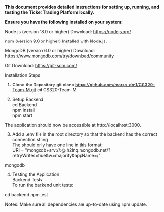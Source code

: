 **This document provides detailed instructions for setting up, running, and testing the Ticket Trading Platform locally.**

**Ensure you have the following installed on your system:**

Node.js (version 18.0 or higher)
Download: https://nodejs.org/

npm (version 8.0 or higher)
Installed with Node.js.

MongoDB (version 6.0 or higher)
Download: https://www.mongodb.com/try/download/community

Git
Download: https://git-scm.com/

Installation Steps
1) Clone the Repository
git clone https://github.com/marco-dm1/CS320-Team-M.git
cd CS320-Team-M

2) Setup Backend\
cd Backend\
npm install\
npm start

The application should now be accessible at http://localhost:3000.

3) Add a .env file in the root directory so that the backend has the correct connection string\
The should only have one line in this format:\
URI = "mongodb+srv://<USERNAME>:<PASSWORD>@<CLUSTER>.h2lnq.mongodb.net/?retryWrites=true&w=majority&appName=<CLUSTER>/<DATABASE>"

mongodb

4) Testing the Application\
Backend Tests\
To run the backend unit tests:

cd backend
npm test

Notes: 
Make sure all dependencies are up-to-date using npm update.

